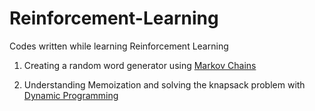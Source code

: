 # Reinforcement-Learning
Codes written while learning Reinforcement Learning

1. Creating a random word generator using <a href="https://github.com/nitinskanwar/Reinforcement-Learning/tree/master/Markov%20Chains">Markov Chains</a>

2. Understanding Memoization and solving the knapsack problem with <a href="https://github.com/nitinskanwar/Reinforcement-Learning/tree/master/Dynamic%20Programming">Dynamic Programming </a>

